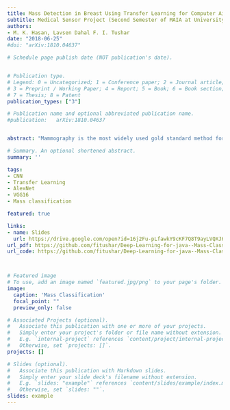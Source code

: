 ```yaml
---
title: Mass Detection in Breast Using Transfer Learning for Computer Aided Diagnosis
subtitle: Medical Sensor Project ​(Second Semester of MAIA at University of Cassino and Southern Lazio, June 2018)
authors:
- M. K. Hasan, Lavsen Dahal F. I. Tushar
date: "2018-06-25"
#doi: "arXiv:1810.04637"

# Schedule page publish date (NOT publication's date).


# Publication type.
# Legend: 0 = Uncategorized; 1 = Conference paper; 2 = Journal article;
# 3 = Preprint / Working Paper; 4 = Report; 5 = Book; 6 = Book section;
# 7 = Thesis; 8 = Patent
publication_types: ["3"]

# Publication name and optional abbreviated publication name.
#publication: 	arXiv:1810.04637


abstract: "Mammography is the most widely used gold standard method for the screening of the breast cancer and Mass detection is the prominent pre-processing step. State-of-art performances of the DCNN architectures in the field of classification made them an obvious choice for the image classifications. However, due to limited availability of medical data, application of DCNN architectures in medical images is challenging. In this project our contribution was mass detection in mammographic images using two different approaches. First approach was applying transfer learning concept which lessen the demand of data to use a pre-trained publicly available VGG16 model and second approach was training a Alexnet from the scratch to classify mass and non-mass mammographic images. Both the models were trained and tested with different hyperparameters and different data size. From the experiment results, it can be concluded that transfer learning approach for VGG16, training from fully connected layer 2 (fc2) has promising expected result for mass detection. In our research, maximum accuracy for mass detection was 93.60% for VGG16 with 13500 train images."

# Summary. An optional shortened abstract.
summary: ''

tags:
- CNN
- Transfer Learning
- AlexNet
- VGG16
- Mass classification

featured: true

links:
- name: Slides
  url: https://drive.google.com/open?id=16j2Fu-pLfawkY9cKF7Q8T9ayLVQXJHJl
url_pdf: https://github.com/fitushar/Deep-Learning-for-java--Mass-Classification-using-Transfer-learning/blob/master/Mass%20Detection%20in%20Breast%20Using%20Transfer%20Learning%20for-Report.pdf
url_code: https://github.com/fitushar/Deep-Learning-for-java--Mass-Classification-using-Transfer-learning



# Featured image
# To use, add an image named `featured.jpg/png` to your page's folder.
image:
  caption: 'Mass Classification'
  focal_point: ""
  preview_only: false

# Associated Projects (optional).
#   Associate this publication with one or more of your projects.
#   Simply enter your project's folder or file name without extension.
#   E.g. `internal-project` references `content/project/internal-project/index.md`.
#   Otherwise, set `projects: []`.
projects: []

# Slides (optional).
#   Associate this publication with Markdown slides.
#   Simply enter your slide deck's filename without extension.
#   E.g. `slides: "example"` references `content/slides/example/index.md`.
#   Otherwise, set `slides: ""`.
slides: example
---
```

